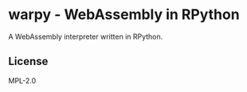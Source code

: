 # warpy - WebAssembly in RPython

A WebAssembly interpreter written in RPython.

## License

MPL-2.0
